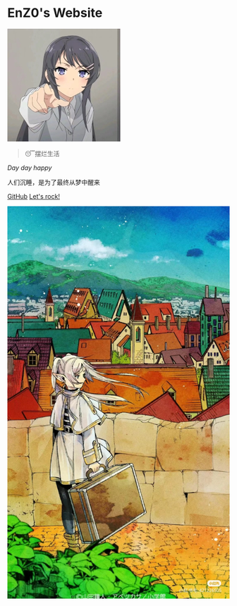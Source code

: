 <!-- _coverpage.md -->

# EnZ0's Website 

![logo](/_media/maimin.jpg)
> 😴摆烂生活

*Day day happy*

人们沉睡，是为了最终从梦中醒来
<!-- - 课程笔记
- 论文笔记 -->

[GitHub](https://github.com/enz0cez/enz0cez.github.io)
[Let's rock!](/README.md)

<!-- 背景图片 -->

![](_media/fulilianbg.jpg)